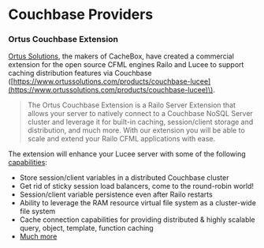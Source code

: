 # Couchbase Providers

### Ortus Couchbase Extension

[Ortus Solutions](http://www.ortussolutions.com/products/couchbase-railo), the makers of CacheBox, have created a commercial extension for the open source CFML engines Railo and Lucee to support caching distribution features via Couchbase \([https://www.ortussolutions.com/products/couchbase-lucee](https://www.ortussolutions.com/products/couchbase-lucee)\).

> The Ortus Couchbase Extension is a Railo Server Extension that allows your server to natively connect to a Couchbase NoSQL Server cluster and leverage it for built-in caching, session/client storage and distribution, and much more. With our extension you will be able to scale and extend your Railo CFML applications with ease.

The extension will enhance your Lucee server with some of the following [capabilities](https://www.ortussolutions.com/products/couchbase-lucee):

* Store session/client variables in a distributed Couchbase cluster
* Get rid of sticky session load balancers, come to the round-robin world!
* Session/client variable persistence even after Railo restarts
* Ability to leverage the RAM resource virtual file system as a cluster-wide file system
* Cache connection capabilities for providing distributed & highly scalable query, object, template, function caching
* [Much more](https://www.ortussolutions.com/products/couchbase-lucee)

